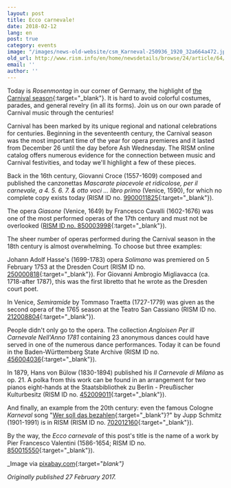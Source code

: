 ```yaml
---
layout: post
title: Ecco carnevale!
date: 2018-02-12
lang: en
post: true
category: events
image: "/images/news-old-website/csm_Karneval-250936_1920_32a664a472.jpg"
old_url: http://www.rism.info/en/home/newsdetails/browse/24/article/64/ecco-carnevale.html
email: ''
author: ''
---
```


Today is _Rosenmontag_ in our corner of Germany, the highlight of [the Carnival season](http://www.dw.com/en/11-crazy-carnival-events-held-between-november-11-and-lent/a-18843047){:target="_blank"}. It is hard to avoid colorful costumes, parades, and general revelry (in all its forms). Join us on our own parade of Carnival music through the centuries!

Carnival has been marked by its unique regional and national celebrations for centuries. Beginning in the seventeenth century, the Carnival season was the most important time of the year for opera premieres and it lasted from December 26 until the day before Ash Wednesday. The RISM online catalog offers numerous evidence for the connection between music and Carnival festivities, and today we'll highlight a few of these pieces.

Back in the 16th century, Giovanni Croce (1557-1609) composed and published the canzonettas _Mascarate piacevole et ridicolose, per il carnevale, a 4. 5. 6. 7. & otto voci ... libro primo_ (Venice, 1590), for which no complete copy exists today (RISM ID no. [9900011825](https://opac.rism.info/search?id=00000990011825&Language=en){:target="_blank"}).

The opera _Giasone_ (Venice, 1649) by Francesco Cavalli (1602-1676) was one of the most performed operas of the 17th century and must not be overlooked ([RISM ID no. 850003998](https://opac.rism.info/search?id=850003998&Language=en){:target="_blank"}).

The sheer number of operas performed during the Carnival season in the 18th century is almost overwhelming. To choose but three examples:

Johann Adolf Hasse's (1699-1783) opera _Solimano_ was premiered on 5 February 1753 at the Dresden Court (RISM ID no. [250000818](https://opac.rism.info/search?id=250000818&Language=en){:target="_blank"}). For Giovanni Ambrogio Migliavacca (ca. 1718-after 1787), this was the first libretto that he wrote as the Dresden court poet.

In Venice, _Semiramide_ by Tommaso Traetta (1727-1779) was given as the second opera of the 1765 season at the Teatro San Cassiano (RISM ID no. [212008804](https://opac.rism.info/search?id=212008804&Language=en){:target="_blank"}).

People didn't only go to the opera. The collection _Angloisen Per ill Carnevale Nell'Anno 1781_ containing 23 anonymous dances could have served in one of the numerous dance performances. Today it can be found in the Baden-Württemberg State Archive (RISM ID no. [456004036](https://opac.rism.info/search?id=456004036&Language=en){:target="_blank"}).

In 1879, Hans von Bülow (1830-1894) published his _Il Carnevale di Milano_ as op. 21. A polka from this work can be found in an arrangement for two pianos eight-hands at the Staatsbibliothek zu Berlin - Preußischer Kulturbesitz (RISM ID no. [452009011](https://opac.rism.info/search?id=452009011&Language=en){:target="_blank"}).

And finally, an example from the 20th century: even the famous Cologne _Karneval_ song "[Wer soll das bezahlen](https://youtu.be/uQQm7bKJskM){:target="_blank"}?" by Jupp Schmitz (1901-1991) is in RISM (RISM ID no. [702012160](https://opac.rism.info/search?id=702012160&Language=en){:target="_blank"}).

By the way, the _Ecco carnevale_ of this post's title is the name of a work by Pier Francesco Valentini (1586-1654; RISM ID no. [850015550](https://opac.rism.info/search?id=850015550&Language=en){:target="_blank"}).


_Image via [pixabay.com](https://pixabay.com/de/karneval-fasching-fastnacht-250936/){:target="_blank"}_

_Originally published 27 February 2017._
